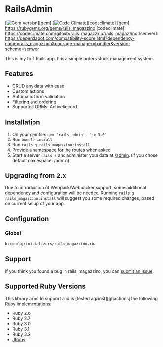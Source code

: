 # RailsAdmin

[![Gem Version](https://img.shields.io/gem/v/rails_magazzino.svg)][gem]
[![Code Climate](https://codeclimate.com/github/ccrisc/rails_magazzino.svg)][codeclimate]
[gem]: https://rubygems.org/gems/rails_magazzino
[codeclimate]: https://codeclimate.com/github/rails_magazzino/rails_magazzino
[semver]: https://dependabot.com/compatibility-score.html?dependency-name=rails_magazzino&package-manager=bundler&version-scheme=semver

This is my first Rails app. It is a simple orders stock management system.

## Features

- CRUD any data with ease
- Custom actions
- Automatic form validation
- Filtering and ordering
- Supported ORMs: ActiveRecord

## Installation

1. On your gemfile: `gem 'rails_admin', '~> 3.0'`
2. Run `bundle install`
3. Run `rails g rails_magazzino:install`
4. Provide a namespace for the routes when asked
5. Start a server `rails s` and administer your data at [/admin](http://localhost:3000/admin). (if you chose default namespace: /admin)

## Upgrading from 2.x

Due to introduction of Webpack/Webpacker support, some additional dependency and configuration will be needed.
Running `rails g rails_magazzino:install` will suggest you some required changes, based on current setup of your app.

## Configuration

### Global

In `config/initializers/rails_magazzino.rb`:

## Support

If you think you found a bug in rails_magazzino, you can [submit an issue](https://github.com/ccrisc/rails_magazzino/issues/new).

## Supported Ruby Versions

This library aims to support and is [tested against][ghactions] the following Ruby implementations:

- Ruby 2.6
- Ruby 2.7
- Ruby 3.0
- Ruby 3.1
- Ruby 3.2
- [JRuby][]

[jruby]: http://jruby.org/
